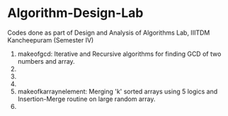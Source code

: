 # Algorithm-Design-Lab
Codes done as part of Design and Analysis of Algorithms Lab, IIITDM Kancheepuram (Semester IV)
1. makeofgcd: Iterative and Recursive algorithms for finding GCD of two numbers and array.
2. 
3.
4.
5. makeofkarraynelement: Merging 'k' sorted arrays using 5 logics and Insertion-Merge routine on large random array.
6.
